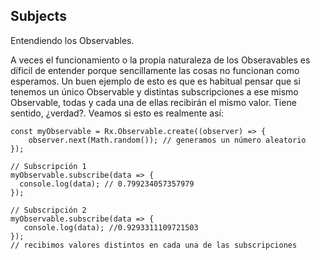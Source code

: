 ## Subjects

Entendiendo los Observables.

A veces el funcionamiento o la propia naturaleza de los Obseravables es díficil de entender porque sencillamente las cosas no funcionan como esperamos. Un buen ejemplo de esto es que es habitual pensar que si tenemos un único Observable y distintas subscripciones a ese mismo Observable, todas y cada una de ellas recibirán el mismo valor. Tiene sentido, ¿verdad?. Veamos si esto es realmente así:

```
const myObservable = Rx.Observable.create((observer) => {
    observer.next(Math.random()); // generamos un número aleatorio
});

// Subscripción 1
myObservable.subscribe(data => {
  console.log(data); // 0.799234057357979
});

// Subscripción 2
myObservable.subscribe(data => {
   console.log(data); //0.9293311109721503
});
// recibimos valores distintos en cada una de las subscripciones

```
